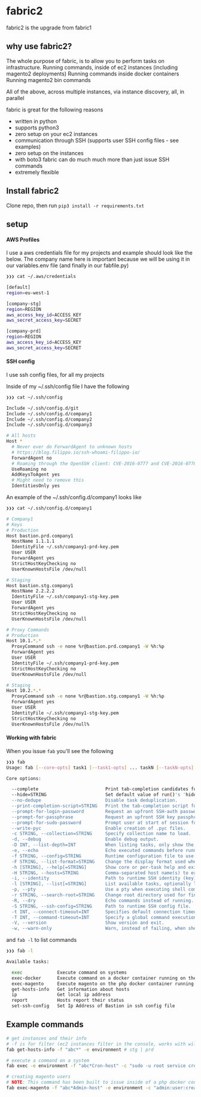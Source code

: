 # fabric2
fabric2 is the upgrade from fabric1

## why use fabric2?

The whole purpose of fabric, is to allow you to perform tasks on infrastructure.
Running commands, inside of ec2 instances (including magento2 deployments)
Running commands inside docker containers
Running magento2 bin commands

All of the above, across multiple instances, via instance discovery, all, in parallel

fabric is great for the following reasons
* written in python
* supports python3
* zero setup on your ec2 instances
* communication through SSH (supports user SSH config files - see examples)
* zero setup on the instances
* with boto3 fabric can do much much more than just issue SSH commands
* extremely flexible

## Install fabric2
Clone repo, then run
```pip3 install -r requirements.txt```

## setup
#### AWS Profiles

I use a aws credentials file for my projects
and example should look like the below. The company name here is important
because we will be using it in our variables.env file (and finally in our fabfile.py)

```bash
❯❯❯ cat ~/.aws/credentials

[default]
region=eu-west-1

[company-stg]
region=REGION
aws_access_key_id=ACCESS_KEY
aws_secret_access_key=SECRET

[company-prd]
region=REGION
aws_access_key_id=ACCESS_KEY
aws_secret_access_key=SECRET
```

#### SSH config
I use ssh config files, for all my projects

Inside of my ~/.ssh/config file I have the following
```bash
❯❯❯ cat ~/.ssh/config

Include ~/.ssh/config.d/git
Include ~/.ssh/config.d/company1
Include ~/.ssh/config.d/company2
Include ~/.ssh/config.d/company3

# All hosts
Host *
  # Never ever do ForwardAgent to unknown hosts
  # https://blog.filippo.io/ssh-whoami-filippo-io/
  ForwardAgent no
  # Roaming through the OpenSSH client: CVE-2016-0777 and CVE-2016-0778
  UseRoaming no
  AddKeysToAgent yes
  # Might need to remove this
  IdentitiesOnly yes
```
An example of the ~/.ssh/config.d/company1 looks like
```bash
❯❯❯ cat ~/.ssh/config.d/company1

# Company1
# Keys
# Production
Host bastion.prd.company1
  HostName 1.1.1.1
  IdentityFile ~/.ssh/company1-prd-key.pem
  User USER
  ForwardAgent yes
  StrictHostKeyChecking no
  UserKnownHostsFile /dev/null

# Staging
Host bastion.stg.company1
  HostName 2.2.2.2
  IdentityFile ~/.ssh/company1-stg-key.pem
  User USER
  ForwardAgent yes
  StrictHostKeyChecking no
  UserKnownHostsFile /dev/null

# Proxy Commands
# Production
Host 10.1.*.*
  ProxyCommand ssh -e none %r@bastion.prd.company1 -W %h:%p
  ForwardAgent yes
  User USER
  IdentityFile ~/.ssh/company1-prd-key.pem
  StrictHostKeyChecking no
  UserKnownHostsFile /dev/null

# Staging
Host 10.2.*.*
  ProxyCommand ssh -e none %r@bastion.stg.company1 -W %h:%p
  ForwardAgent yes
  User USER
  IdentityFile ~/.ssh/company1-stg-key.pem
  StrictHostKeyChecking no
  UserKnownHostsFile /dev/null%
```

#### Working with fabric
When you issue ``fab`` you'll see the following
```bash
❯❯❯ fab
Usage: fab [--core-opts] task1 [--task1-opts] ... taskN [--taskN-opts]

Core options:

  --complete                         Print tab-completion candidates for given parse remainder.
  --hide=STRING                      Set default value of run()'s 'hide' kwarg.
  --no-dedupe                        Disable task deduplication.
  --print-completion-script=STRING   Print the tab-completion script for your preferred shell (bash|zsh|fish).
  --prompt-for-login-password        Request an upfront SSH-auth password prompt.
  --prompt-for-passphrase            Request an upfront SSH key passphrase prompt.
  --prompt-for-sudo-password         Prompt user at start of session for the sudo.password config value.
  --write-pyc                        Enable creation of .pyc files.
  -c STRING, --collection=STRING     Specify collection name to load.
  -d, --debug                        Enable debug output.
  -D INT, --list-depth=INT           When listing tasks, only show the first INT levels.
  -e, --echo                         Echo executed commands before running.
  -f STRING, --config=STRING         Runtime configuration file to use.
  -F STRING, --list-format=STRING    Change the display format used when listing tasks. Should be one of: flat (default), nested, json.
  -h [STRING], --help[=STRING]       Show core or per-task help and exit.
  -H STRING, --hosts=STRING          Comma-separated host name(s) to execute tasks against.
  -i, --identity                     Path to runtime SSH identity (key) file. May be given multiple times.
  -l [STRING], --list[=STRING]       List available tasks, optionally limited to a namespace.
  -p, --pty                          Use a pty when executing shell commands.
  -r STRING, --search-root=STRING    Change root directory used for finding task modules.
  -R, --dry                          Echo commands instead of running.
  -S STRING, --ssh-config=STRING     Path to runtime SSH config file.
  -t INT, --connect-timeout=INT      Specifies default connection timeout, in seconds.
  -T INT, --command-timeout=INT      Specify a global command execution timeout, in seconds.
  -V, --version                      Show version and exit.
  -w, --warn-only                    Warn, instead of failing, when shell commands fail.
```
and ``fab -l`` to list commands
```bash
❯❯❯ fab -l

Available tasks:

  exec             Execute command on systems
  exec-docker      Execute command on a docker container running on the systems
  exec-magento     Execute magento on the php docker container running on the systems
  get-hosts-info   Get information about hosts
  ip               Get local ip address
  report           Hosts report their status
  set-ssh-config   Set Ip Address of Bastion in ssh config file
```
## Example commands
```bash
# get instances and their info 
# -f is for filter (ec2 instances filter in the console, works with wildcards)
fab get-hosts-info -f "abc*" -e environment # stg | prd

# execute a command on a system
fab exec -e environment -f "abc*Cron-host" -c "sudo -u root service crond status"

# creating magento users
# NOTE: This command has been built to issue inside of a php docker container
fab exec-magento -f "abc*Admin-host" -e environment -c "admin:user:create --admin-user='pica.chu' --admin-password='picachu!' --admin-email='pica.chu@pica.com' --admin-firstname='Pica' --admin-lastname='Chu'"

```